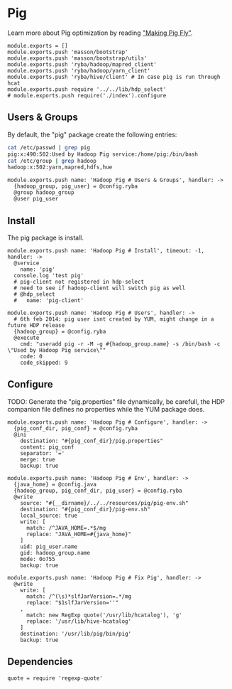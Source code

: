
# Pig

Learn more about Pig optimization by reading ["Making Pig Fly"][fly].

    module.exports = []
    module.exports.push 'masson/bootstrap'
    module.exports.push 'masson/bootstrap/utils'
    module.exports.push 'ryba/hadoop/mapred_client'
    module.exports.push 'ryba/hadoop/yarn_client'
    module.exports.push 'ryba/hive/client' # In case pig is run through hcat
    module.exports.push require '../../lib/hdp_select'
    # module.exports.push require('./index').configure

## Users & Groups

By default, the "pig" package create the following entries:

```bash
cat /etc/passwd | grep pig
pig:x:490:502:Used by Hadoop Pig service:/home/pig:/bin/bash
cat /etc/group | grep hadoop
hadoop:x:502:yarn,mapred,hdfs,hue
```

    module.exports.push name: 'Hadoop Pig # Users & Groups', handler: ->
      {hadoop_group, pig_user} = @config.ryba
      @group hadoop_group
      @user pig_user

## Install

The pig package is install.

    module.exports.push name: 'Hadoop Pig # Install', timeout: -1, handler: ->
      @service
        name: 'pig'
      console.log 'test pig'
      # pig-client not registered in hdp-select
      # need to see if hadoop-client will switch pig as well
      # @hdp_select
      #   name: 'pig-client'

    module.exports.push name: 'Hadoop Pig # Users', handler: ->
      # 6th feb 2014: pig user isnt created by YUM, might change in a future HDP release
      {hadoop_group} = @config.ryba
      @execute
        cmd: "useradd pig -r -M -g #{hadoop_group.name} -s /bin/bash -c \"Used by Hadoop Pig service\""
        code: 0
        code_skipped: 9

## Configure

TODO: Generate the "pig.properties" file dynamically, be carefull, the HDP
companion file defines no properties while the YUM package does.

    module.exports.push name: 'Hadoop Pig # Configure', handler: ->
      {pig_conf_dir, pig_conf} = @config.ryba
      @ini
        destination: "#{pig_conf_dir}/pig.properties"
        content: pig_conf
        separator: '='
        merge: true
        backup: true

    module.exports.push name: 'Hadoop Pig # Env', handler: ->
      {java_home} = @config.java
      {hadoop_group, pig_conf_dir, pig_user} = @config.ryba
      @write
        source: "#{__dirname}/../../resources/pig/pig-env.sh"
        destination: "#{pig_conf_dir}/pig-env.sh"
        local_source: true
        write: [
          match: /^JAVA_HOME=.*$/mg
          replace: "JAVA_HOME=#{java_home}"
        ]
        uid: pig_user.name
        gid: hadoop_group.name
        mode: 0o755
        backup: true

    module.exports.push name: 'Hadoop Pig # Fix Pig', handler: ->
      @write
        write: [
          match: /^(\s)*slfJarVersion=.*/mg
          replace: "$1slfJarVersion=''"
        ,
          match: new RegExp quote('/usr/lib/hcatalog'), 'g'
          replace: '/usr/lib/hive-hcatalog'
        ]
        destination: '/usr/lib/pig/bin/pig'
        backup: true

## Dependencies

    quote = require 'regexp-quote'

[fly]: http://chimera.labs.oreilly.com/books/1234000001811/ch08.html
